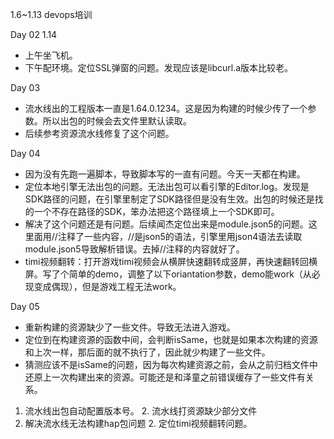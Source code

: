 1.6~1.13 devops培训

Day 02 1.14
* 上午坐飞机。
* 下午配环境。定位SSL弹窗的问题。发现应该是libcurl.a版本比较老。

Day 03
* 流水线出的工程版本一直是1.64.0.1234。这是因为构建的时候少传了一个参数。所以出包的时候会去文件里默认读取。
* 后续参考资源流水线修复了这个问题。

Day 04
* 因为没有先跑一遍脚本，导致脚本写的一直有问题。今天一天都在构建。
* 定位本地引擎无法出包的问题。无法出包可以看引擎的Editor.log。发现是SDK路径的问题，在引擎里制定了SDK路径但是没有生效。出包的时候还是找的一个不存在路径的SDK，笨办法把这个路径填上一个SDK即可。
* 解决了这个问题还是有问题。后续闻杰定位出来是module.json5的问题。这里面用//注释了一些内容，//是json5的语法，引擎里用json4语法去读取module.json5导致解析错误。去掉//注释的内容就好了。
* timi视频翻转：打开游戏timi视频会从横屏快速翻转成竖屏，再快速翻转回横屏。写了个简单的demo，调整了以下oriantation参数，demo能work（从必现变成偶现），但是游戏工程无法work。

Day 05
* 重新构建的资源缺少了一些文件。导致无法进入游戏。
* 定位到在构建资源的函数中间，会判断isSame，也就是如果本次构建的资源和上次一样，那后面的就不执行了，因此就少构建了一些文件。
* 猜测应该不是isSame的问题，因为每次构建资源之前，会从之前归档文件中还原上一次构建出来的资源。可能还是和泽童之前错误缓存了一些文件有关系。


1. 流水线出包自动配置版本号。 2. 流水线打资源缺少部分文件
2. 解决流水线无法构建hap包问题  2. 定位timi视频翻转问题。
